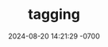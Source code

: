---
layout: post
title:  "tagging"
date:   2024-08-20 14:21:29 -0700
tags: [Pwnable.kr, Crypto, SekaiCTF, Blockchain, Writeup, Ethernaut, GlacierCTF]
exclude: true
---